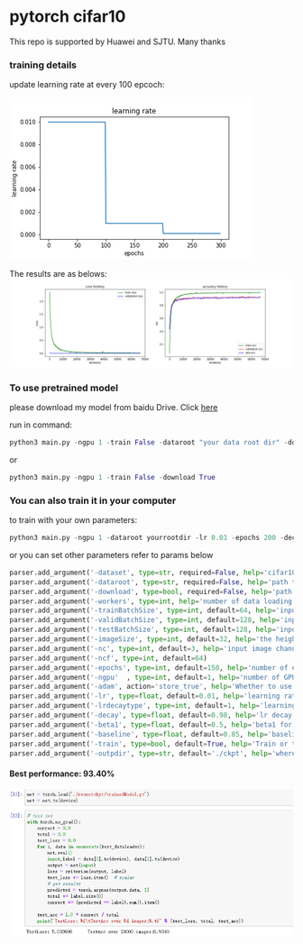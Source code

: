 # pytorch cifar10

This repo is supported by Huawei and SJTU. Many thanks

### training details

update learning rate at every 100 epcoch:

![learning rate decay with respect to epochs](https://github.com/lingjun-dl/learning_pytorch/blob/master/pytorch/resnet/imgs/learningrate%20decay.png)

The results are as belows:
![loss and acc](https://github.com/lingjun-dl/learning_pytorch/blob/master/pytorch/resnet/imgs/loss%20and%20acc.png)



### To use pretrained model
please download my model from baidu Drive. Click [here](https://pan.baidu.com/s/1wC-XywvmXhwkqmlr4DQNDQ)

run in command:
```python
python3 main.py -ngpu 1 -train False -dataroot "your data root dir" -download False
```
or 
```python
python3 main.py -ngpu 1 -train False -download True
```

### You can also train it in your computer

to train with your own parameters:
```python
python3 main.py -ngpu 1 -dataroot yourrootdir -lr 0.01 -epochs 200 -decay 0.98 -outpdir "dir you want to save your training log and model"
```

or you can set other parameters refer to params below

```python
parser.add_argument('-dataset', type=str, required=False, help='cifar10')
parser.add_argument('-dataroot', type=str, required=False, help='path to dataset')
parser.add_argument('-download', type=bool, required=False, help='path to dataset')
parser.add_argument('-workers', type=int, help='number of data loading workers', default=2)
parser.add_argument('-trainBatchSize', type=int, default=64, help='input train batch size')
parser.add_argument('-validBatchSize', type=int, default=128, help='input validation batch size')
parser.add_argument('-testBatchSize', type=int, default=128, help='input test batch size')
parser.add_argument('-imageSize', type=int, default=32, help='the height / width of the input image to network')
parser.add_argument('-nc', type=int, default=3, help='input image channels')
parser.add_argument('-ncf', type=int, default=64)
parser.add_argument('-epochs', type=int, default=150, help='number of epochs to train for')
parser.add_argument('-ngpu'  , type=int, default=1, help='number of GPUs to use')
parser.add_argument('-adam', action='store_true', help='Whether to use adam (default is rmsprop)')
parser.add_argument('-lr', type=float, default=0.01, help='learning rate')
parser.add_argument('-lrdecaytype', type=int, default=1, help='learning rate decay:1 for each epoch variation, 2 for epoch range variation')
parser.add_argument('-decay', type=float, default=0.98, help='lr decay for each epoch')
parser.add_argument('-beta1', type=float, default=0.5, help='beta1 for adam. default=0.5')
parser.add_argument('-baseline', type=float, default=0.85, help='baseline for saving trained model')
parser.add_argument('-train', type=bool, default=True, help='Train or test')
parser.add_argument('-outpdir', type=str, default='./ckpt', help='where to save your model')
```

#### Best performance: 93.40%
![accuracy](https://github.com/lingjun-dl/learning_pytorch/blob/master/pytorch/resnet/imgs/accs.PNG)
